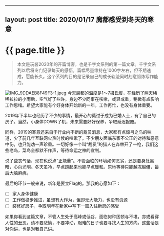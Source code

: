 

---
layout: post
title: 2020/01/17 魔都感受到冬天的寒意
---

{{ page.title }}
================

> 本文是玩酱2020年的开篇博客，也是千字文系列的第一篇文章。千字文系列以后将专门记录每天的感悟，篇幅尽量维持在1000字左右，但不期速成，愿能长久。这个系列的目的是记录自己的成长轨迹同时刻意锻炼写作能力。

![IMG_9DDAEB8F49F3-1.jpeg](https://i.loli.net/2020/01/17/CK6ibxnHUpSqTFG.jpg)
今天魔都的温度是1～7摄氏度，在经历了两天稀稀拉拉的小雨后，空气好了些许。身边不少同事在咳嗽，或轻或重，稍微有点影响工作思绪。希望大家能有个好身体开始新的一年，工作再忙，也没有身体重要。

2019年下半年也经历了不少的事情，最开心的莫过于成为已婚人士，有了自己的房子。当然，小身体DOWN了机，未来需要好好保养，争取延迟报废。

同样，2019的寒意还来自于行业内不断的裁员消息，大家都有点惊弓之鸟的味道，少了前几年互联网火热时候的喧嚣了。不少朋友面临东家不公正的对待和恶意中伤，也只能劝一声珍重。一切好像一个叫“裁员”的猎人在森林开了一枪，我们这些老鸟，菜鸟全都默不作声，等待命运之神的宣判。

说了些丧气话，现在也说点“正能量”。不管面临的环境如何恶劣，还是要身处黑暗，心向光明。冬天虽冷，早点跑起来也能早点暖和。原地等待只能越冻越僵，最后大脑麻痹。

最后的环节一般来说，新年是要立Flag的。那我的心愿如下：
* [ ] 家人身体健康
* [ ] 工作做稳步推进，虽想有大作为，但即无大能力，也没有资源
* [ ] 装修好房子，争取明年在新家中写下一篇入住新房的感受

如果你看到这篇文章，不管人生处于高峰或低谷，面临何种困顿与不堪，亦或看穿人性的丑恶。请不要悲愤，不要冲动，艰难的日子也要寻找人生的方向。这些话是对你讲，也是对我自己讲。
